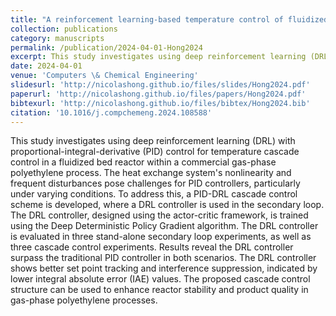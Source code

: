 ```yaml
---
title: "A reinforcement learning-based temperature control of fluidized bed reactor in gas-phase polyethylene process"
collection: publications
category: manuscripts
permalink: /publication/2024-04-01-Hong2024
excerpt: This study investigates using deep reinforcement learning (DRL) with proportional-integral-derivative (PID) control for temperature cascade control in a fluidized bed reactor within a commercial gas-phase polyethylene process. The heat exchange system's nonlinearity and frequent disturbances pose challenges for PID controllers, particularly under varying conditions. To address this, a PID-DRL cascade control scheme is developed, where a DRL controller is used in the secondary loop. The DRL controller, designed using the actor-critic framework, is trained using the Deep Deterministic Policy Gradient algorithm. The DRL controller is evaluated in three stand-alone secondary loop experiments, as well as three cascade control experiments. Results reveal the DRL controller surpass the traditional PID controller in both scenarios. The DRL controller shows better set point tracking and interference suppression, indicated by lower integral absolute error (IAE) values. The proposed cascade control structure can be used to enhance reactor stability and product quality in gas-phase polyethylene processes.
date: 2024-04-01
venue: 'Computers \& Chemical Engineering'
slidesurl: 'http://nicolashong.github.io/files/slides/Hong2024.pdf'
paperurl: 'http://nicolashong.github.io/files/papers/Hong2024.pdf'
bibtexurl: 'http://nicolashong.github.io/files/bibtex/Hong2024.bib'
citation: '10.1016/j.compchemeng.2024.108588'
---
```


This study investigates using deep reinforcement learning (DRL) with proportional-integral-derivative (PID) control for temperature cascade control in a fluidized bed reactor within a commercial gas-phase polyethylene process. The heat exchange system's nonlinearity and frequent disturbances pose challenges for PID controllers, particularly under varying conditions. To address this, a PID-DRL cascade control scheme is developed, where a DRL controller is used in the secondary loop. The DRL controller, designed using the actor-critic framework, is trained using the Deep Deterministic Policy Gradient algorithm. The DRL controller is evaluated in three stand-alone secondary loop experiments, as well as three cascade control experiments. Results reveal the DRL controller surpass the traditional PID controller in both scenarios. The DRL controller shows better set point tracking and interference suppression, indicated by lower integral absolute error (IAE) values. The proposed cascade control structure can be used to enhance reactor stability and product quality in gas-phase polyethylene processes.
